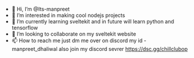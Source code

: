 - 👋 Hi, I’m @Its-manpreet
- 👀 I’m interested in making cool nodejs projects
- 🌱 I’m currently learning sveltekit and in future will learn python and tensorflow
- 💞️ I’m looking to collaborate on my sveltekit website
- 📫 How to reach me just dm me over on discord my id - manpreet_dhaliwal also join my discord sevrer https://dsc.gg/chillclubop

<!---
Its-manpreet/Its-manpreet is a ✨ special ✨ repository because its `README.md` (this file) appears on your GitHub profile.
You can click the Preview link to take a look at your changes.
--->
